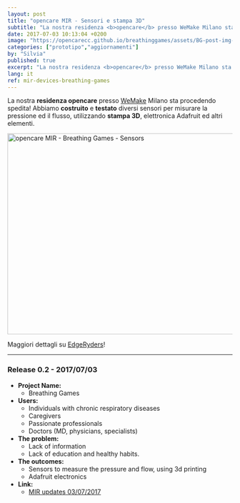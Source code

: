 ```yaml
---
layout: post
title: "opencare MIR - Sensori e stampa 3D"
subtitle: "La nostra residenza <b>opencare</b> presso WeMake Milano sta procedendo spedita!"
date: 2017-07-03 10:13:04 +0200
image: "https://opencarecc.github.io/breathinggames/assets/BG-post-img-devices.jpg"
categories: ["prototipo","aggiornamenti"]
by: "Silvia"
published: true
excerpt: "La nostra residenza <b>opencare</b> presso WeMake Milano sta procedendo spedita!"
lang: it
ref: mir-devices-breathing-games
---
```


La nostra <b>residenza opencare</b> presso [WeMake](https://wemake.cc) Milano sta procedendo spedita! Abbiamo <b>costruito</b> e <b>testato</b> diversi sensori per misurare la pressione ed il flusso, utilizzando <b>stampa 3D</b>, elettronica Adafruit ed altri elementi.

<a data-flickr-embed="true"  href="https://www.flickr.com/photos/wemake_cc/albums/72157685825940784" title="opencare MIR - Breathing Games - Sensors"><img src="https://farm5.staticflickr.com/4418/36105824103_fb951d0ded_c.jpg" width="800" height="450" alt="opencare MIR - Breathing Games - Sensors"></a><script async src="//embedr.flickr.com/assets/client-code.js" charset="utf-8"></script>

Maggiori dettagli su [EdgeRyders](https://edgeryders.eu/t/copyfair-devices-to-measure-the-breath-pressures-and-flow/844)!

***

### Release 0.2 - 2017/07/03

* <b>Project Name:</b>
	* Breathing Games
* <b>Users:</b>
	* Individuals with chronic respiratory diseases
	* Caregivers
	* Passionate professionals
	* Doctors (MD, physicians, specialists)
* <b>The problem:</b>
	* Lack of information
	* Lack of education and healthy habits.
* <b>The outcomes:</b>
	* Sensors to measure the pressure and flow, using 3d printing
	* Adafruit electronics
* <b>Link:</b>
  * [MIR updates 03/07/2017](https://edgeryders.eu/t/copyfair-devices-to-measure-the-breath-pressures-and-flow/844)
